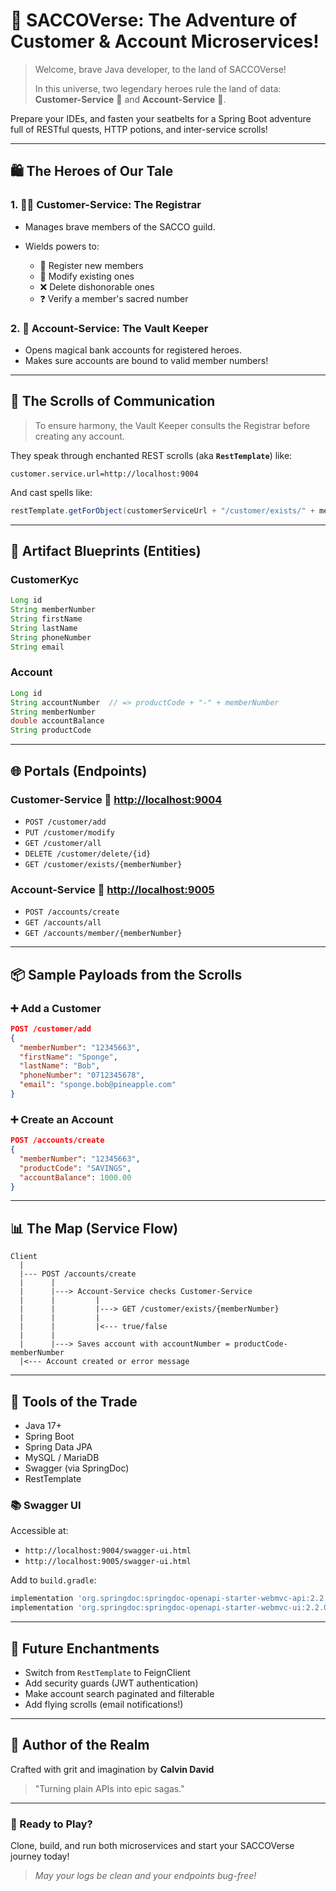# 🔮 **SACCOVerse: The Adventure of Customer & Account Microservices!**

> Welcome, brave Java developer, to the land of SACCOVerse!
>
> In this universe, two legendary heroes rule the land of data: **Customer-Service** 🧙 and **Account-Service** 🧹.

Prepare your IDEs, and fasten your seatbelts for a Spring Boot adventure full of RESTful quests, HTTP potions, and inter-service scrolls!

---

## 🛍️ The Heroes of Our Tale

### 1. 🧙‍♂️ **Customer-Service**: The Registrar

* Manages brave members of the SACCO guild.
* Wields powers to:

  * 👋 Register new members
  * 🔄 Modify existing ones
  * ❌ Delete dishonorable ones
  * ❓ Verify a member's sacred number

### 2. 🧹 **Account-Service**: The Vault Keeper

* Opens magical bank accounts for registered heroes.
* Makes sure accounts are bound to valid member numbers!

---

## 📆 The Scrolls of Communication

> To ensure harmony, the Vault Keeper consults the Registrar before creating any account.

They speak through enchanted REST scrolls (aka **`RestTemplate`**) like:

```properties
customer.service.url=http://localhost:9004
```

And cast spells like:

```java
restTemplate.getForObject(customerServiceUrl + "/customer/exists/" + memberNumber, Boolean.class);
```

---

## 🧰 Artifact Blueprints (Entities)

### CustomerKyc

```java
Long id
String memberNumber
String firstName
String lastName
String phoneNumber
String email
```

### Account

```java
Long id
String accountNumber  // => productCode + "-" + memberNumber
String memberNumber
double accountBalance
String productCode
```

---

## 🌐 Portals (Endpoints)

### Customer-Service 🚪 [http://localhost:9004](http://localhost:9004)

* `POST /customer/add`
* `PUT /customer/modify`
* `GET /customer/all`
* `DELETE /customer/delete/{id}`
* `GET /customer/exists/{memberNumber}`

### Account-Service 🚪 [http://localhost:9005](http://localhost:9005)

* `POST /accounts/create`
* `GET /accounts/all`
* `GET /accounts/member/{memberNumber}`

---

## 📦 Sample Payloads from the Scrolls

### ➕ Add a Customer

```json
POST /customer/add
{
  "memberNumber": "12345663",
  "firstName": "Sponge",
  "lastName": "Bob",
  "phoneNumber": "0712345678",
  "email": "sponge.bob@pineapple.com"
}
```

### ➕ Create an Account

```json
POST /accounts/create
{
  "memberNumber": "12345663",
  "productCode": "SAVINGS",
  "accountBalance": 1000.00
}
```

---

## 📊 The Map (Service Flow)

```text
Client
  |
  |--- POST /accounts/create
  |      |
  |      |---> Account-Service checks Customer-Service
  |      |         |
  |      |         |---> GET /customer/exists/{memberNumber}
  |      |         |
  |      |         |<--- true/false
  |      |
  |      |---> Saves account with accountNumber = productCode-memberNumber
  |<--- Account created or error message
```

---

## 🔧 Tools of the Trade

* Java 17+
* Spring Boot
* Spring Data JPA
* MySQL / MariaDB
* Swagger (via SpringDoc)
* RestTemplate

### 📚 Swagger UI

Accessible at:

* `http://localhost:9004/swagger-ui.html`
* `http://localhost:9005/swagger-ui.html`

Add to `build.gradle`:

```groovy
implementation 'org.springdoc:springdoc-openapi-starter-webmvc-api:2.2.0'
implementation 'org.springdoc:springdoc-openapi-starter-webmvc-ui:2.2.0'
```

---

## 🌟 Future Enchantments

* Switch from `RestTemplate` to FeignClient
* Add security guards (JWT authentication)
* Make account search paginated and filterable
* Add flying scrolls (email notifications!)

---

## 🧙 Author of the Realm

Crafted with grit and imagination by **Calvin David**

> "Turning plain APIs into epic sagas."

---

### 🏁 Ready to Play?

Clone, build, and run both microservices and start your SACCOVerse journey today!

> *May your logs be clean and your endpoints bug-free!*
